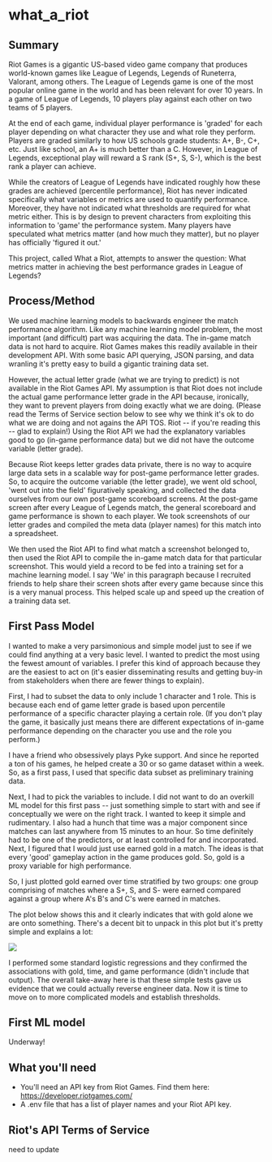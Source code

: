 # what_a_riot

## Summary

Riot Games is a gigantic US-based video game company that produces world-known games like League of Legends, Legends of Runeterra, Valorant, among others.  The League of Legends game is one of the most popular online game in the world and has been relevant for over 10 years.  In a game of League of Legends, 10 players play against each other on two teams of 5 players.  

At the end of each game, individual player performance is 'graded' for each player depending on what character they use and what role they perform.  Players are graded similarly to how US schools grade students: A+, B-, C+, etc.  Just like school, an A+ is much better than a C.  However, in League of Legends, exceptional play will reward a S rank (S+, S, S-), which is the best rank a player can achieve.

While the creators of League of Legends have indicated roughly how these grades are achieved (percentile performance), Riot has never indicated specifically what variables or metrics are used to quantify performance.   Moreover, they have not indicated what thresholds are required for what metric either. This is by design to prevent characters from exploiting this information to 'game' the performance system.  Many players have speculated what metrics matter (and how much they matter), but no player has officially 'figured it out.' 

This project, called What a Riot, attempts to answer the question: What metrics matter in achieving the best performance grades in League of Legends?

## Process/Method

We used machine learning models to backwards engineer the match performance algorithm.  Like any machine learning model problem, the most important (and difficult) part was acquiring the data.  The in-game match data is not hard to acquire. Riot Games makes this readily available in their development API.  With some basic API querying, JSON parsing, and data wranling it's pretty easy to build a gigantic training data set.  

However, the actual letter grade (what we are trying to predict) is not available in the Riot Games API.  My assumption is that Riot does not include the actual game performance letter grade in the API because, ironically, they want to prevent players from doing exactly what we are doing. (Please read the Terms of Service section below to see why we think it's ok to do what we are doing and not agains the API TOS. Riot -- if you're reading this -- glad to explain!)  Using the Riot API we had the explanatory variables good to go (in-game performance data) but we did not have the outcome variable (letter grade).  

Because Riot keeps letter grades data private, there is no way to acquire large data sets in a scalable way for post-game performance letter grades.  So, to acquire the outcome variable (the letter grade), we went old school, 'went out into the field' figuratively speaking, and collected the data ourselves from our own post-game scoreboard screens.  At the post-game screen after every League of Legends match, the general scoreboard and game performance is shown to each player.  We took screenshots of our letter grades and compiled the meta data (player names) for this match into a spreadsheet.  

We then used the Riot API to find what match a screenshot belonged to, then used the Riot API to compile the in-game match data for that particular screenshot. This would yield a record to be fed into a training set for a machine learning model. I say 'We' in this paragraph because I recruited friends to help share their screen shots after every game because since this is a very manual process. This helped scale up and speed up the creation of a training data set.

##  First Pass Model

I wanted to make a very parsimonious and simple model just to see if we could find anything at a very basic level.  I wanted to predict the most using the fewest amount of variables. I prefer this kind of approach because they are the easiest to act on (it's easier disseminating results and getting buy-in from stakeholders when there are fewer things to explain).

First, I had to subset the data to only include 1 character and 1 role. This is because each end of game letter grade is based upon percentile performance of a specific character playing a certain role.  (If you don't play the game, it basically just means there are different expectations of in-game performance depending on the character you use and the role you perform.)

I have a friend who obsessively plays Pyke support. And since he reported a ton of his games, he helped create a 30 or so game dataset within a week.  So, as a first pass, I used that specific data subset as preliminary training data.

Next, I had to pick the variables to include. I did not want to do an overkill ML model for this first pass -- just something simple to start with and see if conceptually we were on the right track.  I wanted to keep it simple and rudimentary. I also had a hunch that time was a major component since matches can last anywhere from 15 minutes to an hour.  So time definitely had to be one of the predictors, or at least controlled for and incorporated.  Next, I figured that I would just use earned gold in a match. The ideas is that every 'good' gameplay action in the game produces gold.  So, gold is a proxy variable for high performance.

So, I just plotted gold earned over time stratified by two groups: one group comprising of matches where a S+, S, and S- were earned compared against a group where A's B's and C's were earned in matches.

The plot below shows this and it clearly indicates that with gold alone we are onto something.  There's a decent bit to unpack in this plot but it's pretty simple and explains a lot:

![](https://user-images.githubusercontent.com/7535790/151630391-f9188515-60ce-4209-b52e-6dce8d4528ed.png)

I performed some standard logistic regressions and they confirmed the associations with gold, time, and game performance (didn't include that output).  The overall take-away here is that these simple tests gave us evidence that we could actually reverse engineer data.  Now it is time to move on to more complicated models and establish thresholds.

##  First ML model

Underway!

## What you'll need
-  You'll need an API key from Riot Games. Find them here:  https://developer.riotgames.com/
-  A .env file that has a list of player names and your Riot API key. 

##  Riot's API Terms of Service

need to update
